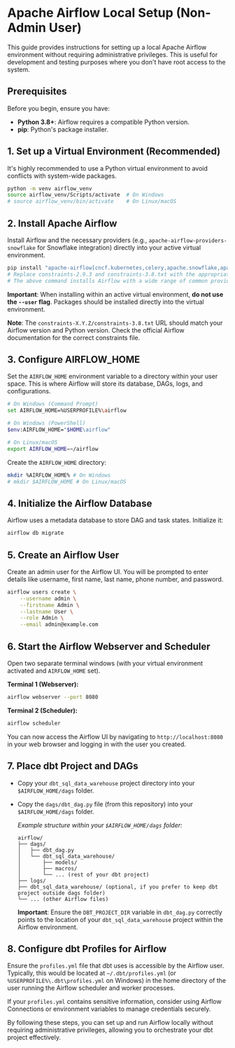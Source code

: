 # Apache Airflow Local Setup (Non-Admin User)

This guide provides instructions for setting up a local Apache Airflow environment without requiring administrative privileges. This is useful for development and testing purposes where you don't have root access to the system.

## Prerequisites

Before you begin, ensure you have:

*   **Python 3.8+**: Airflow requires a compatible Python version.
*   **pip**: Python's package installer.

## 1. Set up a Virtual Environment (Recommended)

It's highly recommended to use a Python virtual environment to avoid conflicts with system-wide packages.

```bash
python -m venv airflow_venv
source airflow_venv/Scripts/activate  # On Windows
# source airflow_venv/bin/activate    # On Linux/macOS
```

## 2. Install Apache Airflow

Install Airflow and the necessary providers (e.g., `apache-airflow-providers-snowflake` for Snowflake integration) directly into your active virtual environment.

```bash
pip install "apache-airflow[cncf.kubernetes,celery,apache.snowflake,apache.apache-spark,databricks,docker,google,http,microsoft.azure,mysql,postgres,redis,sftp,slack,ssh]" --constraint "https://raw.githubusercontent.com/apache/airflow/constraints-2.9.3/constraints-3.8.txt"
# Replace constraints-2.9.3 and constraints-3.8.txt with the appropriate versions for your setup.
# The above command installs Airflow with a wide range of common providers. Adjust as needed.
```

**Important**: When installing within an active virtual environment, **do not use the `--user` flag**. Packages should be installed directly into the virtual environment.

**Note**: The `constraints-X.Y.Z/constraints-3.8.txt` URL should match your Airflow version and Python version. Check the official Airflow documentation for the correct constraints file.

## 3. Configure AIRFLOW_HOME

Set the `AIRFLOW_HOME` environment variable to a directory within your user space. This is where Airflow will store its database, DAGs, logs, and configurations.

```bash
# On Windows (Command Prompt)
set AIRFLOW_HOME=%USERPROFILE%\airflow

# On Windows (PowerShell)
$env:AIRFLOW_HOME="$HOME\airflow"

# On Linux/macOS
export AIRFLOW_HOME=~/airflow
```

Create the `AIRFLOW_HOME` directory:

```bash
mkdir %AIRFLOW_HOME% # On Windows
# mkdir $AIRFLOW_HOME # On Linux/macOS
```

## 4. Initialize the Airflow Database

Airflow uses a metadata database to store DAG and task states. Initialize it:

```bash
airflow db migrate
```

## 5. Create an Airflow User

Create an admin user for the Airflow UI. You will be prompted to enter details like username, first name, last name, phone number, and password.

```bash
airflow users create \
    --username admin \
    --firstname Admin \
    --lastname User \
    --role Admin \
    --email admin@example.com
```

## 6. Start the Airflow Webserver and Scheduler

Open two separate terminal windows (with your virtual environment activated and `AIRFLOW_HOME` set).

**Terminal 1 (Webserver):**

```bash
airflow webserver --port 8080
```

**Terminal 2 (Scheduler):**

```bash
airflow scheduler
```

You can now access the Airflow UI by navigating to `http://localhost:8080` in your web browser and logging in with the user you created.

## 7. Place dbt Project and DAGs

*   Copy your `dbt_sql_data_warehouse` project directory into your `$AIRFLOW_HOME/dags` folder.
*   Copy the `dags/dbt_dag.py` file (from this repository) into your `$AIRFLOW_HOME/dags` folder.

    *Example structure within your `$AIRFLOW_HOME/dags` folder:*
    ```
    airflow/
    ├── dags/
    │   ├── dbt_dag.py
    │   └── dbt_sql_data_warehouse/
    │       ├── models/
    │       ├── macros/
    │       └── ... (rest of your dbt project)
    ├── logs/
    ├── dbt_sql_data_warehouse/ (optional, if you prefer to keep dbt project outside dags folder)
    └── ... (other Airflow files)
    ```

    **Important**: Ensure the `DBT_PROJECT_DIR` variable in `dbt_dag.py` correctly points to the location of your `dbt_sql_data_warehouse` project within the Airflow environment.

## 8. Configure dbt Profiles for Airflow

Ensure the `profiles.yml` file that dbt uses is accessible by the Airflow user. Typically, this would be located at `~/.dbt/profiles.yml` (or `%USERPROFILE%\.dbt\profiles.yml` on Windows) in the home directory of the user running the Airflow scheduler and worker processes.

If your `profiles.yml` contains sensitive information, consider using Airflow Connections or environment variables to manage credentials securely.

By following these steps, you can set up and run Airflow locally without requiring administrative privileges, allowing you to orchestrate your dbt project effectively.
